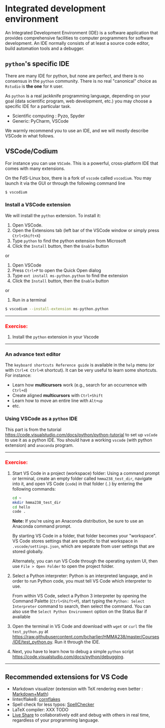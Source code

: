 # Integrated development environment

An Integrated Development Environment (IDE) is a software application that provides comprehensive facilities to computer programmers for software development.
An IDE normally consists of at least a source code editor, build automation tools and a debugger.

## `python`'s specific IDE

There are many IDE for python, but none are perfect, and there is no consensus in the `python` community. There is no real "canonical" choice as `Rstudio` is **the one** for `R` user.

As `python` is a real jackknife programming language, depending on your goal (data scientific program, web development, etc.) you may choose a specific IDE for a particular task.

- Scientific computing : Pyzo, Spyder 
- Generic: PyCharm, VSCode

We warmly recommend you to use an IDE, and we will mostly describe VSCode in what follows.

## VSCode/Codium

For instance you can use `VSCode`. This is a powerful, cross-platform IDE that comes with many extensions.

On the FdS-Linux box, there is a fork of `vscode` called `vscodium`.
You may launch it via the GUI or through the following command line

```bash
$ vscodium
```

### Install a VSCode extension

We will install the `python` extension.
To install it:

1. Open VSCode.
2. Open the Extensions tab (left bar of the VSCode window or simply press `Ctrl+Shift+X`)
3. Type `python` to find the python extension from Microsoft
4. Click the `Install` button, then the `Enable` button

or

1. Open VSCode
2. Press `Ctrl+P` to open the Quick Open dialog
3. Type `ext install ms-python.python` to find the extension
4. Click the `Install` button, then the `Enable` button

or

1. Run in a terminal

```bash
$ vscodium --install-extension ms-python.python
```

----
### <font color='red'>Exercise:</font>

1. Install the `python` extension in your Vscode
----

### An advance text editor

The `keyboard shortcuts Reference guide` is available in the `help` menu (or with `Ctrl+K Ctrl+R` shortcut).
It can be very useful to learn some shortcuts.
For instance:

- Learn how **multicursors** work (e.g., search for an occurrence with `Ctrl+d`)
- Create aligned **multicursors** with `Ctrl+Shift`
- Learn how to move an entire line with `Alt+up`
- etc.

### Using VSCode as a `python` IDE

This part is from the tutorial <https://code.visualstudio.com/docs/python/python-tutorial> to set up `vsCode` to use it as a python IDE. You should have a working `vscode` (with python extension) and `anaconda` program.

----
### <font color='red'>Exercise:</font>

1. Start VS Code in a project (workspace) folder: Using a command prompt or terminal, create an empty folder called `hmma238_test_dir`, navigate into it, and open VS Code (`code`) in that folder (`.`) by entering the following commands:

    ```bash
    cd ~
    mkdir hmma238_test_dir
    cd hello
    code .
    ```
    **Note:** If you're using an Anaconda distribution, be sure to use an Anaconda command prompt.

    By starting VS Code in a folder, that folder becomes your "workspace". VS Code stores settings that are specific to that workspace in `.vscode/settings.json`, which are separate from user settings that are stored globally.

    Alternately, you can run VS Code through the operating system UI, then use `File > Open Folder` to open the project folder.

2. Select a Python interpreter: Python is an interpreted language, and in order to run Python code, you must tell VS Code which interpreter to use. 
    
    From within VS Code, select a Python 3 interpreter by opening the Command Palette (`Ctrl+Shift+P`), start typing the `Python: Select Interpreter` command to search, then select the command. You can also use the `Select Python Environment` option on the Status Bar if available

3. Open the terminal in VS Code and download with `wget` or `curl` the file `test_python.py` at <https://raw.githubusercontent.com/bcharlier/HMMA238/master/Courses/IDE/test_python.py>. Run it through the IDE.


4. Next, you have to learn how to debug a simple `python` script <https://code.visualstudio.com/docs/python/debugging>.

----

## Recommended extensions for VS Code

- Markdown visualizer (extension with TeX rendering even better : [Markdown+Math](https://marketplace.visualstudio.com/items?itemName=goessner.mdmath))
- linter/flake8: [cornflakes](https://marketplace.visualstudio.com/items?itemName=kevinglasson.cornflakes-linter)
- Spell check for less typos: [SpellChecker](https://marketplace.visualstudio.com/items?itemName=streetsidesoftware.code-spell-checker)
- LaTeX compiler: XXX TODO
- [Live Share](https://marketplace.visualstudio.com/items?itemName=MS-vsliveshare.vsliveshare)  to collaboratively edit and debug with others in real time, regardless of your programming language.


